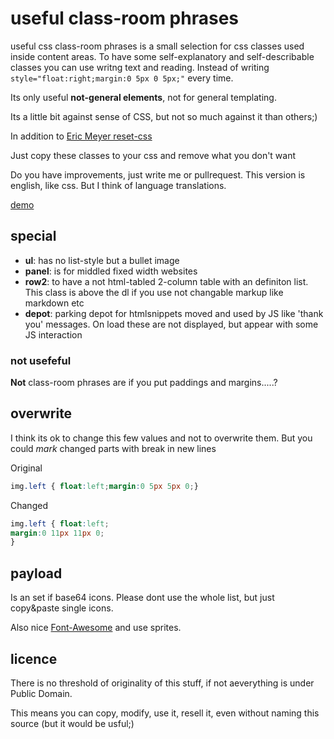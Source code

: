 # useful class-room phrases

useful css class-room phrases is a small selection for css classes used inside content areas.
To have some self-explanatory and self-describable classes you can use writng text and reading.
Instead of writing ```style="float:right;margin:0 5px 0 5px;"``` every time.

Its only useful **not-general elements**, not for general templating.

Its a little bit against sense of CSS, but not so much against it than others;)

In addition to [Eric Meyer reset-css](http://meyerweb.com/eric/tools/css/reset/)

Just copy these classes to your css and remove what you don't want

Do you have improvements, just write me or pullrequest.
This version is english, like css. But I think of language translations.

[demo](http://klml.github.com/usefulclassroomphrases/)

## special

* **ul**: has no list-style but a bullet image
* **panel**: is for middled fixed width websites
* **row2**: to have a not html-tabled 2-column table with an definiton list. This class is above the dl if you use not changable markup like markdown etc
* **depot**: parking depot for htmlsnippets moved and used by JS like 'thank you' messages. On load these are not displayed, but appear with some JS interaction

### not usefeful

**Not** class-room phrases are if you put paddings and margins.....?

## overwrite

I think its ok to change this few values and not to overwrite them. But you could *mark* changed parts with break in new lines

Original
``` css
img.left { float:left;margin:0 5px 5px 0;}
```

Changed
``` css
img.left { float:left;
margin:0 11px 11px 0;
}
```


## payload
Is an set if base64 icons. Please dont use the whole list, but just copy&paste single icons.

Also nice [Font-Awesome](http://fortawesome.github.com/Font-Awesome/) and use sprites.


## licence

There is no threshold of originality of this stuff, if not aeverything is under Public Domain.

This means you can copy, modify, use it, resell it, even without naming this source (but it would be usful;)

